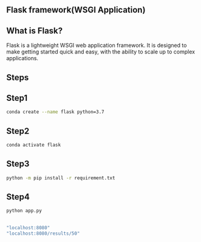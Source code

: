 ## Flask framework(WSGI Application)

## What is Flask?
Flask is a lightweight WSGI web application framework. It is designed to make getting started quick and easy, with the ability to scale up to complex applications.

## Steps
## Step1 
````bash
conda create --name flask python=3.7
````
## Step2
````bash
conda activate flask
````
## Step3
````bash
python -m pip install -r requirement.txt
````
## Step4
````bash
python app.py
````

## 
````bash
"localhost:8080"
"localhost:8080/results/50"
````
